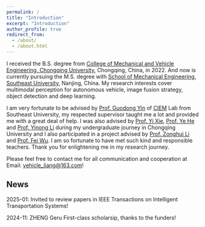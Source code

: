 ```yaml
---
permalink: /
title: "Introduction"
excerpt: "Introduction"
author_profile: true
redirect_from: 
  - /about/
  - /about.html
---
```


I received the B.S. degree from [College of Mechanical and Vehicle Engineering, Chongqing University](http://www.cme.cqu.edu.cn/), Chongqing, China, in 2022. And now is currently pursuing the M.S. degree with [School of Mechanical Engineering, Southeast University](https://me.seu.edu.cn/), Nanjing, China. My research interests cover multimodal perception for autonomous vehicle, image fusion strategy, object detection and deep learning.

I am very fortunate to be advised by [Prof. Guodong Yin](https://me.seu.edu.cn/ygd/list.htm) of [CIEM](https://ciem.seu.edu.cn/) Lab from Southeast University, my respected supervisor taught me a lot and provided me with a great deal of help. I was also advised by [Prof. Yi Xie](https://faculty.cqu.edu.cn/YiXie1), [Prof. Ye He](https://faculty.cqu.edu.cn/YeHe) and [Prof. Yinong Li](https://faculty.cqu.edu.cn/YinongLi) during my undergraduate journey in Chongqing University and I also participated in a project advised by [Prof. Zonghui Li](https://faculty.bjtu.edu.cn/9428/) and [Prof. Fei Wu](https://faculty.cqu.edu.cn/FeiWu1/zh_CN/yjfx/341547/content/3609.htm). I am so fortunate to have met such kind and responsible teachers. Thank you for enlightening me in my research journey.

Please feel free to contact me for all communication and cooperation at Email: [vehicle_liang@163.com](vehicle_liang@163.com)!


News
-------
2025-01: Invited to review papers in IEEE Transactions on Intelligent Transportation Systems!

2024-11: ZHENG Geru First-class scholarsip, thanks to the funders!
